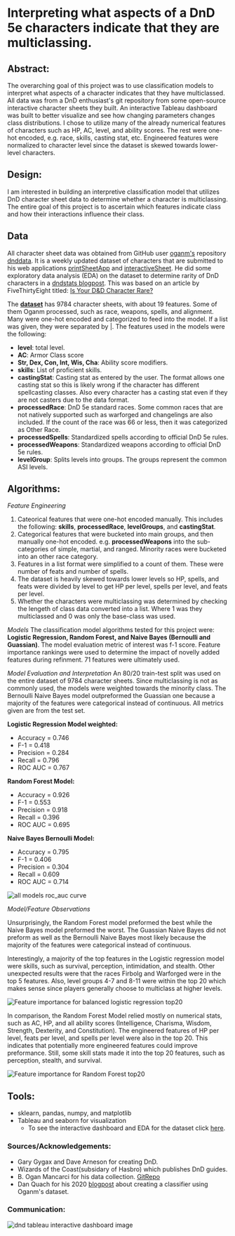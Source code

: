 # Interpreting what aspects of a DnD 5e characters indicate that they are multiclassing.

## Abstract:
The overarching goal of this project was to use classification models to interpret what aspects of a character indicates that they have multiclassed. All data was from a DnD enthusiast's git repository from some open-source interactive character sheets they built. An interactive Tableau dashboard was built to better visualize and see how changing parameters changes class distributions. I chose to utilize many of the already numerical features of characters such as HP, AC, level, and ability scores. The rest were one-hot encoded, e.g. race, skills, casting stat, etc. Engineered features were normalized to character level since the dataset is skewed towards lower-level characters.

## Design:
I am interested in building an interpretive classification model that utilizes DnD character sheet data to determine whether a character is multiclassing. The entire goal of this project is to ascertain which features indicate class and how their interactions influence their class.

## Data
All character sheet data was obtained from GitHub user [oganm's](https://github.com/oganm) repository [dnddata](https://github.com/oganm/dnddata). It is a weekly updated dataset of characters that are submitted to his web applications [printSheetApp](https://oganm.com/shiny/printSheetApp/) and [interactiveSheet](https://oganm.com/shiny/interactiveSheet/). He did some exploratory data analysis (EDA) on the dataset to determine rarity of DnD characters in a [dndstats blogpost](https://oganm.github.io/dndstats/). This was based on an article by FiveThirtyEight titled: [Is Your D&D Character Rare?](https://fivethirtyeight.com/features/is-your-dd-character-rare/)

The [**dataset**](https://github.com/oganm/dnddata/blob/master/data-raw/dnd_chars_all.tsv) has 9784 character sheets, with about 19 features. Some of them Oganm processed, such as race, weapons, spells, and alignment. Many were one-hot encoded and categorized to feed into the model. If a list was given, they were separated by |. The features used in the models were the following:
- **level**: total level.
- **AC**: Armor Class score
- **Str, Dex, Con, Int, Wis, Cha**: Ability score modifiers.
- **skills**: List of proficient skills.
- **castingStat**: Casting stat as entered by the user. The format allows one casting stat so this is likely wrong if the character has different spellcasting classes. Also every character has a casting stat even if they are not casters due to the data format.
- **processedRace**: DnD 5e standard races. Some common races that are not natively supported such as warforged and changelings are also included. If the count of the race was 66 or less, then it was categorized as Other Race. 
- **processedSpells**: Standardized spells according to official DnD 5e rules.
- **processedWeapons**: Standardized weapons according to official DnD 5e rules. 
- **levelGroup**: Splits levels into groups. The groups represent the common ASI levels.

## Algorithms:
*Feature Engineering*
1. Cateorical features that were one-hot encoded manually. This includes the following: **skills**, **processedRace**, **levelGroups**, and **castingStat**.
2. Categorical features that were bucketed into main groups, and then manually one-hot encoded. e.g. **processedWeapons** into the sub-categories of simple, martial, and ranged. Minority races were bucketed into an other race category.
3. Features in a list format were simplified to a count of them. These were number of feats and number of spells.
4. The dataset is heavily skewed towards lower levels so HP, spells, and feats were divided by level to get HP per level, spells per level, and feats per level.
5. Whether the characters were multiclassing was determined by checking the lengeth of class data converted into a list. Where 1 was they multiclassed and 0 was only the base-class was used.

*Models*
The classification model algorithms tested for this project were: **Logistic Regression, Random Forest, and Naive Bayes (Bernoulli and Guassian)**. The model evaluation metric of interest was f-1 score. Feature importance rankings were used to determine the impact of novelly added features during refinment. 71 features were ultimately used.

*Model Evaluation and Interpretation*
An 80/20 train-test split was used on the entire dataset of 9784 character sheets. Since multiclassing is not as commonly used, the models were weighted towards the minority class. The Bernoulli Naive Bayes model outpreformed the Guassian one because a majority of the features were categorical instead of continuous. All metrics given are from the test set.



**Logistic Regression Model weighted:**
- Accuracy = 0.746
- F-1 = 0.418
- Precision = 0.284
- Recall = 0.796
- ROC AUC = 0.767

**Random Forest Model:**
- Accuracy = 0.926
- F-1 = 0.553
- Precision = 0.918
- Recall = 0.396
- ROC AUC = 0.695

**Naive Bayes Bernoulli Model:**
- Accuracy = 0.795
- F-1 = 0.406
- Precision = 0.304
- Recall = 0.609
- ROC AUC = 0.714

![all models roc_auc curve](all_models_mc.png)

*Model/Feature Observations*

Unsurprisingly, the Random Forest model preformed the best while the Naive Bayes model preformed the worst. The Guassian Naive Bayes did not preform as well as the Bernoulli Naive Bayes most likely because the majority of the features were categorical instead of continuous. 

Interestingly, a majority of the top features in the Logistic regression model were skills, such as survival, perception, intimidation, and stealth. Other unexpected results were that the races Firbolg and Warforged were in the top 5 features. Also, level groups 4-7 and 8-11 were within the top 20 which makes sense since players generally choose to multiclass at higher levels. 

![Feature importance for balanced logistic regression top20](ft_imp_balanced.png)

In comparison, the Random Forest Model relied mostly on numerical stats, such as AC, HP, and all ability scores (Intelligence, Charisma, Wisdom, Strength, Dexterity, and Constitution). The engineered features of HP per level, feats per level, and spells per level were also in the top 20. This indicates that potentially more engineered features could improve preformance. Still, some skill stats made it into the top 20 features, such as perception, stealth, and survival.

![Feature importance for Random Forest top20](rf_ft_imp.png)

## Tools:
- sklearn, pandas, numpy, and matplotlib
- Tableau and seaborn for visualization
    - To see the interactive dashboard and EDA for the dataset click [here](https://public.tableau.com/app/profile/louisa.reilly/viz/dnd5e_char/DnD_Char?publish=yes).
    
### Sources/Acknowledgements:
- Gary Gygax and Dave Arneson for creating DnD.
- Wizards of the Coast(subsidary of Hasbro) which publishes DnD guides.
- B. Ogan Mancarci for his data collection. [GitRepo](https://github.com/oganm/dnddata)
- Dan Quach for his 2020 [blogpost](https://towardsdatascience.com/classifying-character-classes-in-dungeons-dragons-with-machine-learning-86751240594d) about creating a classifier using Oganm's dataset.

### Communication:
![dnd tableau interactive dashboard image](dnd_char_dashboard.png)
